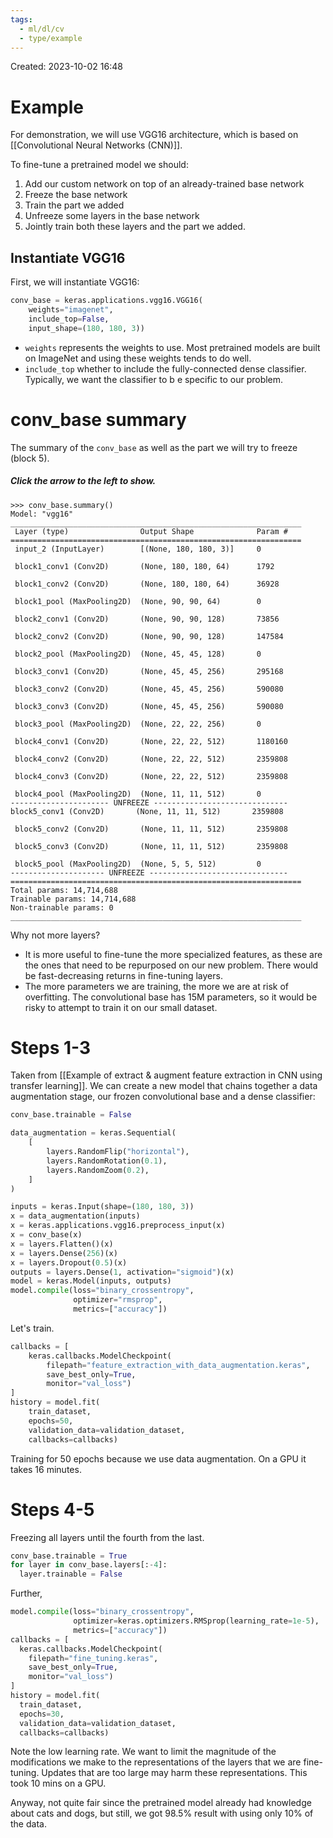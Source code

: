 ```yaml
---
tags:
  - ml/dl/cv
  - type/example
---
```

Created: 2023-10-02 16:48
# Example
For demonstration, we will use VGG16 architecture, which is based on [[Convolutional Neural Networks (CNN)]].

To fine-tune a pretrained model we should:
1. Add our custom network on top of an already-trained base network
2. Freeze the base network
3. Train the part we added
4. Unfreeze some layers in the base network
5. Jointly train both these layers and the part we added.
## Instantiate VGG16
First, we will instantiate VGG16:
```python
conv_base = keras.applications.vgg16.VGG16(
    weights="imagenet",
    include_top=False,
    input_shape=(180, 180, 3))
```
- `weights` represents the weights to use. Most pretrained models are built on ImageNet and using these weights tends to do well.
- `include_top` whether to include the fully-connected dense classifier. Typically, we want the classifier to b e specific to our problem.

# conv_base summary
The summary of the `conv_base` as well as the part we will try to freeze (block 5).
##### Click the arrow to the left to show.
```
>>> conv_base.summary()
Model: "vgg16"
_________________________________________________________________
 Layer (type)                Output Shape              Param #   
=================================================================
 input_2 (InputLayer)        [(None, 180, 180, 3)]     0         
                                                                 
 block1_conv1 (Conv2D)       (None, 180, 180, 64)      1792      
                                                                 
 block1_conv2 (Conv2D)       (None, 180, 180, 64)      36928     
                                                                 
 block1_pool (MaxPooling2D)  (None, 90, 90, 64)        0         
                                                                 
 block2_conv1 (Conv2D)       (None, 90, 90, 128)       73856     
                                                                 
 block2_conv2 (Conv2D)       (None, 90, 90, 128)       147584    
                                                                 
 block2_pool (MaxPooling2D)  (None, 45, 45, 128)       0         
                                                                 
 block3_conv1 (Conv2D)       (None, 45, 45, 256)       295168    
                                                                 
 block3_conv2 (Conv2D)       (None, 45, 45, 256)       590080    
                                                                 
 block3_conv3 (Conv2D)       (None, 45, 45, 256)       590080    
                                                                 
 block3_pool (MaxPooling2D)  (None, 22, 22, 256)       0         
                                                                 
 block4_conv1 (Conv2D)       (None, 22, 22, 512)       1180160   
                                                                 
 block4_conv2 (Conv2D)       (None, 22, 22, 512)       2359808   
                                                                 
 block4_conv3 (Conv2D)       (None, 22, 22, 512)       2359808   
                                                                 
 block4_pool (MaxPooling2D)  (None, 11, 11, 512)       0         
---------------------- UNFREEZE ------------------------------                 block5_conv1 (Conv2D)       (None, 11, 11, 512)       2359808   
                                                                 
 block5_conv2 (Conv2D)       (None, 11, 11, 512)       2359808   
                                                                 
 block5_conv3 (Conv2D)       (None, 11, 11, 512)       2359808   
                                                                 
 block5_pool (MaxPooling2D)  (None, 5, 5, 512)         0         
--------------------- UNFREEZE -------------------------------                      
=================================================================
Total params: 14,714,688
Trainable params: 14,714,688
Non-trainable params: 0
_________________________________________________________________
```


Why not more layers?
- It is more useful to fine-tune the more specialized features, as these are the ones that need to be repurposed on our new problem. There would be fast-decreasing returns in fine-tuning layers.
- The more parameters we are training, the more we are at risk of overfitting. The convolutional base has 15M parameters, so it would be risky to attempt to train it on our small dataset.


# Steps 1-3

Taken from [[Example of extract & augment feature extraction in CNN using transfer learning]]. We can create a new model that chains together a data augmentation stage, our frozen convolutional base and a dense classifier:
```python
conv_base.trainable = False

data_augmentation = keras.Sequential(
    [
        layers.RandomFlip("horizontal"),
        layers.RandomRotation(0.1),
        layers.RandomZoom(0.2),
    ]
)

inputs = keras.Input(shape=(180, 180, 3))
x = data_augmentation(inputs)
x = keras.applications.vgg16.preprocess_input(x)
x = conv_base(x)
x = layers.Flatten()(x)
x = layers.Dense(256)(x)
x = layers.Dropout(0.5)(x)
outputs = layers.Dense(1, activation="sigmoid")(x)
model = keras.Model(inputs, outputs)
model.compile(loss="binary_crossentropy",
              optimizer="rmsprop",
              metrics=["accuracy"])
```
Let's train.
```python
callbacks = [
    keras.callbacks.ModelCheckpoint(
        filepath="feature_extraction_with_data_augmentation.keras",
        save_best_only=True,
        monitor="val_loss")
]
history = model.fit(
    train_dataset,
    epochs=50,
    validation_data=validation_dataset,
    callbacks=callbacks)
```
Training for 50 epochs because we use data augmentation. On a GPU it takes 16 minutes.

# Steps 4-5

Freezing all layers until the fourth from the last.
```python
conv_base.trainable = True
for layer in conv_base.layers[:-4]:
  layer.trainable = False
```
Further,
```python
model.compile(loss="binary_crossentropy",
              optimizer=keras.optimizers.RMSprop(learning_rate=1e-5),
              metrics=["accuracy"])
callbacks = [
  keras.callbacks.ModelCheckpoint(
    filepath="fine_tuning.keras",
    save_best_only=True,
    monitor="val_loss")
]
history = model.fit(
  train_dataset,
  epochs=30,
  validation_data=validation_dataset,
  callbacks=callbacks)
```
Note the low learning rate. We want to limit the magnitude of the modifications we make to the representations of the layers that we are fine-tuning. Updates that are too large may harm these representations. This took 10 mins on a GPU.

Anyway, not quite fair since the pretrained model already had knowledge about cats and dogs, but still, we got 98.5% result with using only 10% of the data.
